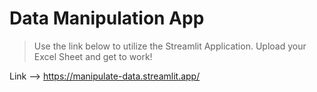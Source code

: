 # Data Manipulation App

> Use the link below to utilize the Streamlit Application. Upload your Excel Sheet and get to work!

Link --> https://manipulate-data.streamlit.app/ 